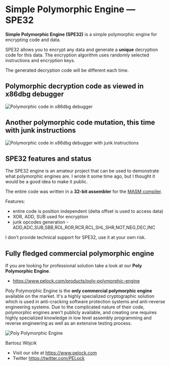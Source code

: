 # Simple Polymorphic Engine — SPE32

**Simple Polymorphic Engine (SPE32)** is a simple polymorphic engine
for encrypting code and data.

SPE32 allows you to encrypt any data and generate a **unique**
decryption code for this data. The encryption algorithm uses
randomly selected instructions and encryption keys.

The generated decryption code will be different each time.

## Polymorphic decryption code as viewed in x86dbg debugger

![Polymorphic code in x86dbg debugger](https://www.pelock.com/img/en/products/simple-polymorphic-engine/simple-polymorphic-engine-spe32-poly-engine-x86dbg-debugger-1.png)

## Another polymorphic code mutation, this time with junk instructions

![Polymorphic code in x86dbg debugger with junk instructions](https://www.pelock.com/img/en/products/simple-polymorphic-engine/simple-polymorphic-engine-spe32-poly-engine-x86dbg-debugger-junk-code-2.png)

## SPE32 features and status

The SPE32 engine is an amateur project that can be used to demonstrate what
polymorphic engines are. I wrote it some time ago, but I thought
it would be a good idea to make it public.

The entire code was written in a **32-bit assembler** for the [MASM compiler](http://www.masm32.com/).

Features:

* entire code is position independent (delta offset is used to access data)
* XOR, ADD, SUB used for encryption
* junk opcodes generation - ADD,ADC,SUB,SBB,ROL,ROR,RCR,RCL,SHL,SHR,NOT,NEG,DEC,INC

I don't provide technical support for SPE32, use it at your own risk.

## Fully fledged commercial polymorphic engine

If you are looking for professional solution take a look at our **Poly Polymorphic Engine**.

* https://www.pelock.com/products/poly-polymorphic-engine

Poly Polymorphic Engine is the **only commercial polymorphic engine** available on the market.
It's a highly specialized cryptographic solution which is used in anti-cracking software
protection systems and anti-reverse engineering systems. Due to the complicated nature of
their code, polymorphic engines aren't publicly available, and creating one requires
highly specialized knowledge in low level assembly programming and reverse engineering
as well as an extensive testing process.

![Poly Polymorphic Engine](https://www.pelock.com/img/en/products/poly-polymorphic-engine/poly-polymorphic-engine.svg)

Bartosz Wójcik

- Visit our site at https://www.pelock.com
- Twitter https://twitter.com/PELock